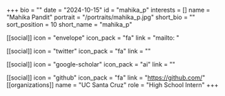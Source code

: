 +++
bio = "" 
date = "2024-10-15" 
id = "mahika_p" 
interests = [] 
name = "Mahika Pandit" 
portrait = "/portraits/mahika_p.jpg" 
short_bio = "" 
sort_position = 10
 short_name = "mahika_p" 

[[social]] 
    icon = "envelope" 
    icon_pack = "fa" 
    link = "mailto: "

 [[social]] 
    icon = "twitter" 
    icon_pack = "fa" 
    link = "" 

[[social]] 
    icon = "google-scholar" 
    icon_pack = "ai" 
    link = "" 

[[social]] 
    icon = "github" 
    icon_pack = "fa" 
    link = "https://github.com/" 
[[organizations]] 
     name = "UC Santa Cruz" 
      role = "High School Intern" 
+++
